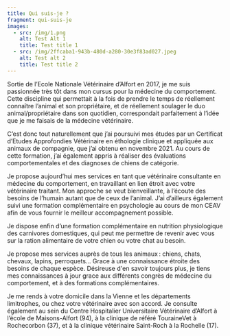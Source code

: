 ```yaml
---
title: Qui suis-je ?
fragment: qui-suis-je
images:
  - src: /img/1.png
    alt: Test Alt 1
    title: Test title 1
  - src: /img/2ffcaba1-943b-480d-a280-30e3f83ad027.jpeg
    alt: Test alt 2
    title: Test title 2
---
```

Sortie de l’Ecole Nationale Vétérinaire d’Alfort en 2017, je me suis passionnée très tôt dans mon cursus pour la médecine du comportement. Cette discipline qui permettait à la fois de prendre le temps de réellement connaître l’animal et son propriétaire, et de réellement soulager le duo animal/propriétaire dans son quotidien, correspondait parfaitement à l’idée que je me faisais de la médecine vétérinaire. 

C’est donc tout naturellement que j’ai poursuivi mes études par un Certificat d’Etudes Approfondies Vétérinaire en éthologie clinique et appliquée aux animaux de compagnie, que j’ai obtenu en novembre 2021. Au cours de cette formation, j’ai également appris à réaliser des évaluations comportementales et des diagnoses de chiens de catégorie. 

Je propose aujourd’hui mes services en tant que vétérinaire consultante en médecine du comportement, en travaillant en lien étroit avec votre vétérinaire traitant. Mon approche se veut bienveillante, à l’écoute des besoins de l’humain autant que de ceux de l’animal. J’ai d’ailleurs également suivi une formation complémentaire en psychologie au cours de mon CEAV afin de vous fournir le meilleur accompagnement possible. 

Je dispose enfin d’une formation complémentaire en nutrition physiologique des carnivores domestiques, qui peut me permettre de revenir avec vous sur la ration alimentaire de votre chien ou votre chat au besoin. 

Je propose mes services auprès de tous les animaux : chiens, chats, chevaux, lapins, perroquets… Grace à une connaissance étroite des besoins de chaque espèce. Désireuse d'en savoir toujours plus, je tiens mes connaissances à jour grace aux différents congrès de médecine du comportement, et à des formations complémentaires. 

Je me rends à votre domicile dans la Vienne et les départements limitrophes, ou chez votre vétérinaire avec son accord. Je consulte également au sein du Centre Hospitalier Universitaire Vétérinaire d’Alfort à l’école de Maisons-Alfort (94), à la clinique de référé TouraineVet à Rochecorbon (37), et à la clinique vétérinaire Saint-Roch à la Rochelle (17).